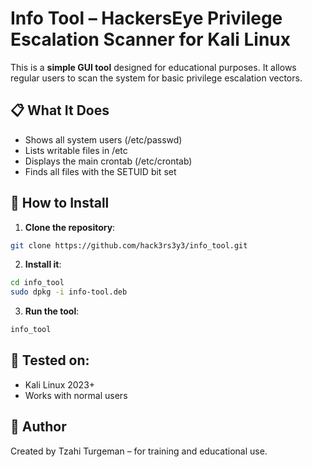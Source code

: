 # Info Tool – HackersEye Privilege Escalation Scanner for Kali Linux

This is a **simple GUI tool** designed for educational purposes. It allows regular users to scan the system for basic privilege escalation vectors.

## 📋 What It Does

- Shows all system users (/etc/passwd)
- Lists writable files in /etc
- Displays the main crontab (/etc/crontab)
- Finds all files with the SETUID bit set

## 🔧 How to Install

1. **Clone the repository**:
```bash
git clone https://github.com/hack3rs3y3/info_tool.git
```

2. **Install it**:
```bash
cd info_tool
sudo dpkg -i info-tool.deb
```
3. **Run the tool**:
```bash
info_tool
```
## 🧪 Tested on:

- Kali Linux 2023+
- Works with normal users

## 📎 Author

Created by Tzahi Turgeman – for training and educational use.
